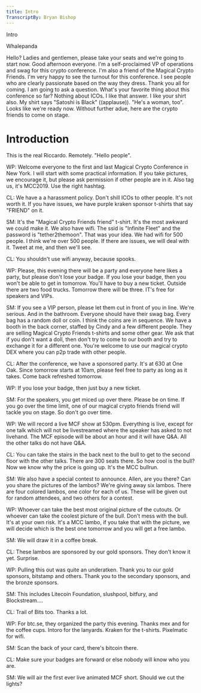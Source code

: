 ```yaml
---
title: Intro
TranscriptBy: Bryan Bishop
---
```


Intro

Whalepanda

Hello? Ladies and gentlemen, please take your seats and we're going to start now. Good afternoon everyone. I'm a self-proclaimed VP of operations and swag for this crypto conference. I'm also a friend of the Magical Crypto Friends. I'm very happy to see the turnout for this conference. I see people who are clearly passionate based on the way they dress. Thank you all for coming. I am going to ask a question. What's your favorite thing about this conference so far? Nothing about ICOs. I like that answer. I like your shirt also. My shirt says "Satoshi is Black" ((applause)). "He's a woman, too". Looks like we're ready now. Without further adue, here are the crypto friends to come on stage.

# Introduction

This is the real Riccardo. Remotely. "Hello people".

WP: Welcome everyone to the first and last Magical Crypto Conference in New York. I will start with some practical information. If you take pictures, we encourage it, but please ask permission if other people are in it. Also tag us, it's MCC2019. Use the right hashtag.

CL: We have a a harassment policy. Don't shill ICOs to other people. It's not worth it. If you have issues, we have purple kraken sponsor t-shirts that say "FRIEND" on it.

SM: It's the "Magical Crypto Friends friend" t-shirt. It's the most awkward we could make it. We also have wifi. The ssid is "Infinite Fleet" and the password is "tether2themoon". That was your idea. We had wifi for 500 people. I think we're over 500 people. If there are issues, we will deal with it. Tweet at me, and then we'll see.

CL: You shouldn't use wifi anyway, because spooks.

WP: Please, this evening there will be a party and everyone here likes a party, but please don't lose your badge. If you lose your badge, then you won't be able to get in tomorrow. You'll have to buy a new ticket. Outside there are two food trucks. Tomorrow there will be three. IT's free for speakers and VIPs.

SM: If you see a VIP person, please let them cut in front of you in line. We're serious. And in the bathroom. Everyone should have their swag bag. Every bag has a random doll or coin. I think the coins are in sequence. We have a booth in the back corner, staffed by Cindy and a few different people. They are selling Magical Crypto Friends t-shirts and some other gear. We ask that if you don't want a doll, then don't try to come to our booth and try to exchange it for a different one. You're welcome to use our magical crypto DEX where you can p2p trade with other people.

CL: After the conference, we have a sponsored party. It's at 630 at One Oak. Since tomorrow starts at 10am, please feel free to party as long as it takes. Come back refreshed tomorrow.

WP: If you lose your badge, then just buy a new ticket.

SM: For the speakers, you get miced up over there. Please be on time. If you go over the time limit, one of our magical crypto friends friend will tackle you on stage. So don't go over time.

WP: We will record a live MCF show at 530pm. Everything is live, except for one talk which will not be livestreamed where the speaker has asked to not livehand. The MCF episode will be about an hour and it will have Q&A. All the other talks do not have Q&A.

CL: You can take the stairs in the back next to the bull to get to the second floor with the other talks. There are 300 seats there. So how cool is the bull? Now we know why the price is going up. It's the MCC bullrun.

SM: We also have a special contest to announce. Allen, are you there? Can you share the pictures of the lambos? We're giving away six lambos. There are four colored lambos, one color for each of us. These will be given out for random attendees, and two others for a contest.

WP: Whoever can take the best most original picture of the cutouts. Or whoever can take the coolest picture of the bull. Don't mess with the bull. It's at your own risk. It's a MCC lambo, if you take that with the picture, we will decide which is the best one tomorrow and you will get a free lambo.

SM: We will draw it in a coffee break.

CL: These lambos are sponsored by our gold sponsors. They don't know it yet. Surprise.

WP: Pulling this out was quite an underatken. Thank you to our gold sponsors, bitstamp and others. Thank you to the secondary sponsors, and the bronze sponsors.

SM: This includes Litecoin Foundation, slushpool, bitfury, and Blockstream....

CL: Trail of Bits too. Thanks a lot.

WP: For btc.se, they organized the party this evening. Thanks mex and for the coffee cups. Intoro for the lanyards. Kraken for the t-shirts. Pixelmatic for wifi.

SM: Scan the back of your card, there's bitcoin there.

CL: Make sure your badges are forward or else nobody will know who you are.

SM: We will air the first ever live animated MCF short. Should we cut the lights?








